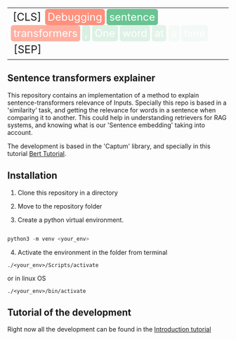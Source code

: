 <table width='100%' style='border-collapse: collapse; margin-top: 20px;'>
  <tr>
    <td>
      <span class='word' style='cursor: pointer; padding: 2px 4px; border-radius: 4px; position: relative; display: inline-block; text-decoration: none;'>[CLS]</span>
      <span class='word' style='background-color: rgba(255, 99, 71, 0.7); color: white; font-size: 24px; padding: 4px 6px; border-radius: 6px;' data-tooltip='Importance: -0.70'>Debugging</span>
      <span class='word' style='background-color: rgba(60, 179, 113, 0.7628632071477993); color: white; font-size: 24px; padding: 4px 6px; border-radius: 6px;' data-tooltip='Importance: 0.76'>sentence</span>
      <span class='word' style='background-color: rgba(255, 99, 71, 0.5); color: white; font-size: 24px; padding: 4px 6px; border-radius: 6px;' data-tooltip='Importance: -0.50'>transformers</span>
      <span class='word' style='background-color: rgba(60, 179, 113, 0.18407592577718224); color: white; font-size: 24px; padding: 4px 6px; border-radius: 6px;' data-tooltip='Importance: 0.18'>,</span>
      <span class='word' style='background-color: rgba(60, 179, 113, 0.16509186059987302); color: white; font-size: 24px; padding: 4px 6px; border-radius: 6px;' data-tooltip='Importance: 0.17'>One</span>
      <span class='word' style='background-color: rgba(60, 179, 113, 0.16934483485599225); color: white; font-size: 24px; padding: 4px 6px; border-radius: 6px;' data-tooltip='Importance: 0.17'>word</span>
      <span class='word' style='background-color: rgba(60, 179, 113, 0.13370410645376962); color: white; font-size: 24px; padding: 4px 6px; border-radius: 6px;' data-tooltip='Importance: 0.13'>at</span>
      <span class='word' style='background-color: rgba(60, 179, 113, 0.04820539824234946); color: white; font-size: 24px; padding: 4px 6px; border-radius: 6px;' data-tooltip='Importance: 0.05'>a</span>
      <span class='word' style='background-color: rgba(60, 179, 113, 0.05061600556547035); color: white; font-size: 24px; padding: 4px 6px; border-radius: 6px;' data-tooltip='Importance: 0.05'>time</span>
      <span class='word' style='font-size: 24px; padding: 4px 6px;'>[SEP]</span>
    </td>
  </tr>
</table>

<style>
.word {
  cursor: pointer;
  padding: 4px 6px;
  border-radius: 6px;
  position: relative;
  display: inline-block;
  text-decoration: none;
  font-size: 24px; /* Increase font size for header-like text */
}

.word:hover::after {
  content: attr(data-tooltip);
  position: absolute;
  top: -35px;
  left: 0;
  background: #333;
  color: #fff;
  padding: 5px 10px;
  border-radius: 4px;
  white-space: nowrap;
  z-index: 10;
  box-shadow: 0px 4px 6px rgba(0, 0, 0, 0.1);
  font-size: 12px;
}
</style>






## Sentence transformers explainer
This repository contains an implementation of a method to explain sentence-transformers relevance of Inputs. Specially this repo is based in a 'similarity' task, and getting the relevance for words in a sentence when comparing it to another. This could help in understanding retrievers for RAG systems, and knowing what is our 'Sentence embedding' taking into account.

The development is based in the 'Captum' library, and specially in this tutorial [Bert Tutorial](https://captum.ai/tutorials/Bert_SQUAD_Interpret).




## Installation

1. Clone this repository in a directory

2. Move to the repository folder

3.  Create a python virtual environment.

```python

python3 -m venv <your_env>
```



4.  Activate the environment in the folder from terminal

```
./<your_env>/Scripts/activate
```

or in linux OS

```
./<your_env>/bin/activate
```


## Tutorial of the development

Right now all the development can be found in the [Introduction tutorial](./st-explainer_method.ipynb)


